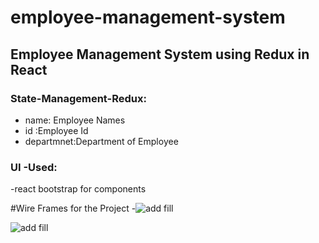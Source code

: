 # employee-management-system

## Employee Management System using Redux in React

### State-Management-Redux:
-  name: Employee Names
- id :Employee Id
- departmnet:Department of Employee 

### UI -Used:
-react bootstrap for components


#Wire Frames for the Project
-![add fill](https://user-images.githubusercontent.com/59111216/209903055-558e38bb-b2a2-4d68-a5d5-ece6d8a3cb97.png)
 
![add fill](https://user-images.githubusercontent.com/59111216/209903246-0b2453a4-0125-4a9f-9ecc-18529f51934b.png)

